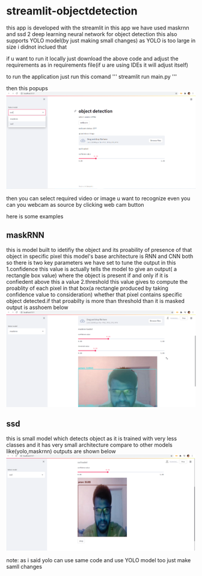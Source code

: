 # streamlit-objectdetection 
this app is developed with the streamlit 
in this app we have used maskrnn and ssd 2 deep learning neural network for object detection
this also supports YOLO model(by just making small changes) as YOLO is too large in size i didnot inclued that

if u want to run it locally just download the above code and adjust the requirements as in requirements file(if u are using IDEs it will adjust itself)

to run the application just run this comand
'''
streamlit run main.py
'''

then this popups
![home page of app](https://github.com/Harishmmhari/streamlit-objectdetection/blob/main/openpage.png)

then you can select required video or image u want to recognize
even you can you webcam as source by clicking web cam button

here is some examples
## maskRNN
  this is model built to idetifiy the object and its proability of presence of that object in specific pixel
  this model's base architecture is RNN and CNN both 
  so there is two key parameters we have set to tune the output in this
  1.confidence
      this value is actually tells the model to give an output( a rectangle box value)
      where the object is present if and only if it is confiedent above this a value
  2.threshold
       this value gives to compute the proablity of each pixel in that box(a rectangle produced by taking confidence value to consideration)
       whether that pixel contains specific object detected.if that proabilty is more than threshold than it is masked output is asshoem below
![maskrnn example](https://github.com/Harishmmhari/streamlit-objectdetection/blob/main/maskrnn.png)




## ssd
  this is small model which detects object as it is trained with very less classes and it has very small architecture compare to other models like(yolo,maskrnn)
  outputs are shown below
  ![ssd example](https://github.com/Harishmmhari/streamlit-objectdetection/blob/main/ssd.png)
  
  
  
  
  
note: as i said yolo can use same code and use YOLO model too just make samll changes


       
